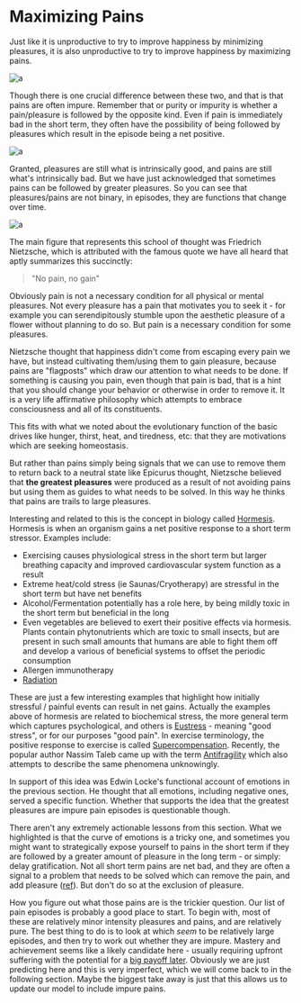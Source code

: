 # Maximizing Pains
Just like it is unproductive to try to improve happiness by minimizing pleasures, it is also unproductive to try to improve happiness by maximizing pains.

![a](/images/happiness/max-pains.jpg)

Though there is one crucial difference between these two, and that is that pains are often impure. Remember that or purity or impurity is whether a pain/pleasure is followed by the opposite kind. Even if pain is immediately bad in the short term, they often have the possibility of being followed by pleasures which result in the episode being a net positive.

![a](/images/happiness/pain-minus-pleasure-total.jpg)

Granted, pleasures are still what is intrinsically good, and pains are still what's intrinsically bad. But we have just acknowledged that sometimes pains can be followed by greater pleasures. So you can see that pleasures/pains are not binary, in episodes, they are functions that change over time.

![a](/images/happiness/impurity.jpg)

The main figure that represents this school of thought was Friedrich Nietzsche, which is attributed with the famous quote we have all heard that aptly summarizes this succinctly:

> "No pain, no gain"

Obviously pain is not a necessary condition for all physical or mental pleasures. Not every pleasure has a pain that motivates you to seek it - for example you can serendipitously stumble upon the aesthetic pleasure of a flower without planning to do so. But pain is a necessary condition for some pleasures.

Nietzsche thought that happiness didn't come from escaping every pain we have, but instead cultivating them/using them to gain pleasure, because pains are "flagposts" which draw our attention to what needs to be done. If something is causing you pain, even though that pain is bad, that is a hint that you should change your behavior or otherwise in order to remove it. It is a very life affirmative philosophy which attempts to embrace consciousness and all of its constituents.

This fits with what we noted about the evolutionary function of the basic drives like hunger, thirst, heat, and tiredness, etc: that they are motivations which are seeking homeostasis.

But rather than pains simply being signals that we can use to remove them to return back to a neutral state like Epicurus thought, Nietzsche believed that **the greatest pleasures** were produced as a result of not avoiding pains but using them as guides to what needs to be solved. In this way he thinks that pains are trails to large pleasures.

Interesting and related to this is the concept in biology called [Hormesis](https://en.wikipedia.org/wiki/Hormesis). Hormesis is when an organism gains a net positive response to a short term stressor. Examples include:
* Exercising causes physiological stress in the short term but larger breathing capacity and improved cardiovascular system function as a result
* Extreme heat/cold stress (ie Saunas/Cryotherapy) are stressful in the short term but have net benefits
* Alcohol/Fermentation potentially has a role here, by being mildly toxic in the short term but beneficial in the long
* Even vegetables are believed to exert their positive effects via hormesis. Plants contain phytonutrients which are toxic to small insects, but are present in such small amounts that humans are able to fight them off and develop a various of beneficial systems to offset the periodic consumption
* Allergen immunotherapy
* [Radiation](https://gettingstronger.org/about-this-blog/)

These are just a few interesting examples that highlight how initially stressful / painful events can result in net gains. Actually the examples above of hormesis are related to biochemical stress, the more general term which captures psychological, and others is [Eustress](https://en.wikipedia.org/wiki/Eustress) - meaning "good stress", or for our purposes "good pain". In exercise terminology, the positive response to exercise is called [Supercompensation](https://en.wikipedia.org/wiki/Supercompensation). Recently, the popular author Nassim Taleb came up with the term [Antifragility](https://en.wikipedia.org/wiki/Antifragility) which also attempts to describe the same phenomena unknowingly.

In support of this idea was Edwin Locke's functional account of emotions in the previous section. He thought that all emotions, including negative ones, served a specific function. Whether that supports the idea that the greatest pleasures are impure pain episodes is questionable though.

There aren't any extremely actionable lessons from this section. What we highlighted is that the curve of emotions is a tricky one, and sometimes you might want to strategically expose yourself to pains in the short term if they are followed by a greater amount of pleasure in the long term - or simply: delay gratification. Not all short term pains are net bad, and they are often a signal to a problem that needs to be solved which can remove the pain, and add pleasure ([ref](https://en.wikipedia.org/wiki/Well-being_contributing_factors#Suffering)). But don't do so at the exclusion of pleasure.

How you figure out what those pains are is the trickier question. Our list of pain episodes is probably a good place to start. To begin with, most of these are relatively minor intensity pleasures and pains, and are relatively pure. The best thing to do is to look at which *seem* to be relatively large episodes, and then try to work out whether they are impure. Mastery and achievement seems like a likely candidate here - usually requiring upfront suffering with the potential for a [big payoff later](https://en.wikipedia.org/wiki/Expected_value). Obviously we are just predicting here and this is very imperfect, which we will come back to in the following section. Maybe the biggest take away is just that this allows us to update our model to include impure pains.
